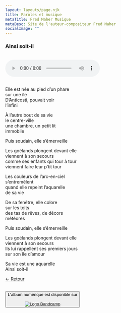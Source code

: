 ```yaml
---
layout: layouts/page.njk
title: Paroles et musique
metaTitle: Fred Maher Musique
metaDesc: Site de l'auteur-compositeur Fred Maher
socialImage: ""
---
```

<style>
*:focus {
    outline: none;
}
</style>

  ### Ainsi soit-il
 <br> 
<audio controls>
  <source src="https://fredmahermusique.com/mp3/ainsi-soit-il.ogg" type="audio/ogg">
  <source src="https://fredmahermusique.com/mp3/ainsi-soit-il.mp3" type="audio/mpeg">
Your browser does not support the audio element.
</audio>
<br>
<br>  

Elle est née au pied d’un phare<br>
sur une île<br>
D’Anticosti, pouvait voir<br>
l’infini

À l’autre bout de sa vie<br>
le centre-ville<br>
une chambre, un petit lit<br>
immobile

Puis soudain, elle s’émerveille

Les goélands plongent devant elle<br>
viennent à son secours<br>
comme ses enfants qui tour à tour<br>
viennent faire leur p’tit tour

Les couleurs de l’arc-en-ciel<br>
s’entremêlent<br>
quand elle repeint l’aquarelle<br> 
de sa vie

De sa fenêtre, elle colore<br>
sur les toits<br>
des tas de rêves, de décors<br>
météores

Puis soudain, elle s’émerveille

Les goélands plongent devant elle<br>
viennent à son secours<br>
Ils lui rappellent ses premiers jours<br>
sur son île d’amour

Sa vie est une aquarelle<br>
Ainsi soit-il

[&larr; Retour](/j-attends-l-printemps/index.html#heading-paroles-et-musique) 
  
<br>
<button class="[ button ] [ font-base text-base weight-bold ]">
          L'album numérique est disponible sur <br><br><a href="https://fredmahermusique.bandcamp.com"><img src="/images/bandcamp.svg" alt="Logo Bandcamp"></a>
        </button>